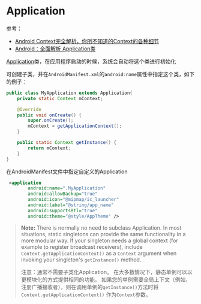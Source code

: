 # Application

参考：

+ [Android Context完全解析，你所不知道的Context的各种细节](https://blog.csdn.net/guolin_blog/article/details/47028975)
+ [Android：全面解析 Application类](https://juejin.im/entry/59c30e0ff265da06611f7024)



[Application](https://developer.android.com/reference/android/app/Application#onConfigurationChanged(android.content.res.Configuration))类，在应用程序启动的时候，系统会自动将这个类进行初始化

可创建子类，并在`AndroidManifest.xml`的`android:name`属性中指定这个类，如下的例子：

```java
public class MyApplication extends Application{
    private static Context mContext;

    @Override
    public void onCreate() {
        super.onCreate();
        mContext = getApplicationContext();
    }

    public static Context getInstance() {
        return mContext;
    }
}
```

在AndroidManifest文件中指定自定义的Application

```xml
 <application
        android:name=".MyApplication"
        android:allowBackup="true"
        android:icon="@mipmap/ic_launcher"
        android:label="@string/app_name"
        android:supportsRtl="true"
        android:theme="@style/AppTheme" />
```



> **Note:** There is normally no need to subclass Application. In most situations, static singletons can provide the same functionality in a more modular way. If your singleton needs a global context (for example to register broadcast receivers), include `Context.getApplicationContext()` as a `Context` argument when invoking your singleton's `getInstance()` method.
>
> 注意：通常不需要子类化Application。 在大多数情况下，静态单例可以以更模块化的方式提供相同的功能。 如果您的单例需要全局上下文（例如，注册广播接收者），则在调用单例的`getInstance()`方法时将 `Context.getApplicationContext()` 作为`Context`参数。



















